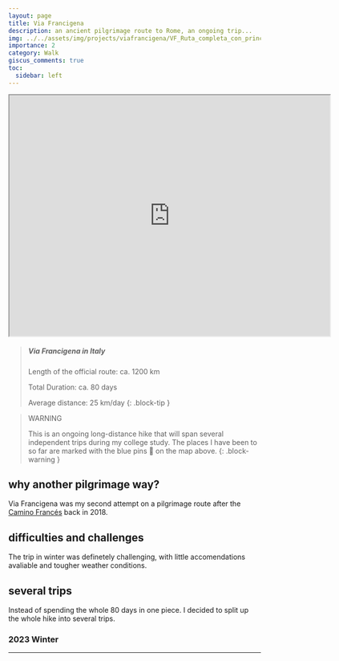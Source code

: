```yaml
---
layout: page
title: Via Francigena
description: an ancient pilgrimage route to Rome, an ongoing trip...
img: ../../assets/img/projects/viafrancigena/VF_Ruta_completa_con_principales_poblaciones.svg
importance: 2
category: Walk
giscus_comments: true
toc:
  sidebar: left
---
```


<iframe src="https://www.google.com/maps/d/u/0/embed?mid=1vdEKKfbuM__A_KyCwRFtbutMpJA53u4&ehbc=2E312F" width="640" height="480"></iframe>


> ##### Via Francigena in Italy
>
> Length of the official route: ca. 1200 km
>
> Total Duration: ca. 80 days
> 
> Average distance: 25 km/day
{: .block-tip }

> WARNING
>
> This is an ongoing long-distance hike that will span several independent trips during my college study. The places I have been to so far are marked with the blue pins 📍 on the map above. 
{: .block-warning }


## why another pilgrimage way?

Via Francigena was my second attempt on a pilgrimage route after the [Camino Francés](../trip_camino) back in 2018. 

## difficulties and challenges

The trip in winter was definetely challenging, with little accomendations avaliable and tougher weather conditions.


## several trips

Instead of spending the whole 80 days in one piece. I decided to split up the whole hike into several trips.

### 2023 Winter



---